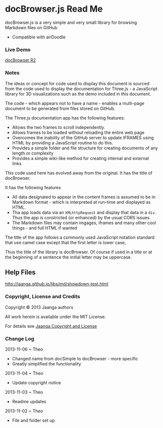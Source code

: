 docBrowser.js Read Me
=====================
docBrowser.js is a very simple and very small library for browsing Markdown files on GitHub

* Compatible with airDoodle 

### Live Demo

[docBrowser R2](http://jaanga.github.io/libs/db/doc-browser-prototype.html)

### Notes

The ideas or concept for code used to display this document is sourced from the code used to display the documentation for Three.js - a JavaScript library for 3D visualizations such as the demo included in this document.

The code - which appears not to have a name - enables a multi-page document to be generated from files stored on GitHub.

The Three.js documentation app has the following features:

* Allows the two frames to scroll independently.
* Allows frames to be loaded without reloading the entire web page
* Overcomes the inability of the GitHub server to update IFRAMES using HTML by providing a JavaScript routine to do this.
* Provides a simple folder and file structure for creating documents of any length or complexity
* Provides a simple wiki-like method for creating internal and external links 

This code used here has evolved away from the original. It has the title of docBrowser.

It has the following features

* All data designated to appear in the content frames is assumed to be in Markdown format - which is interpreted at run-time and displayed as HTML.
* Tha app loads data via an `XMLhttpRequest` and display that data in a `div`. Thus the app is constricted (or enhanced) by the usual CORS issues.
* The Markdown files may contain imgages, iframes and many other cool things - and full HTML if wanted


The title of the app follows a commonly used JavaScript notation standard that use camel case except that the first letter is lower case,

Thus the title of the library is docBrowser. Of course if used in a title or at the beginning of a sentence the initial letter may be uppercase. 

## Help Files

<http://jaanga.github.io/libs/md/showdown-test.html>

### Copyright, License and Credits
Copyright &copy; 2013 Jaanga authors

All work herein is available under the MIT License.  

For details see [Jaanga Copyright and License](http://jaanga.github.io/libs/jaanga-copyright-and-mit-license.md)


### Change Log

2013-11-06 ~ Theo

* Changed name from docSimple to docBrowser - more specific
* Greatly simplified the functionality


2013-11-04 ~ Theo

* Update copyright notice

2013-11-03 ~ Theo

* Readme updates

2013-11-02 ~ Theo

* File and folder set up 
